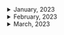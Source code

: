 <details>
<summary>January, 2023</summary>

1. [이런 얘기를 하면 화내는 사람도 있죠 [한기용] 3부 최종화](https://youtu.be/3U0cbzmwSYc)
1. [이 이력서, 누구 거에요? | 인프콘 2022](https://youtu.be/xbBPNT04GiE)
1. [첫 회사가 중요한 이유 && 그거 보다 더 중요한 것.](https://youtu.be/Fd646jXu3lc)
1. [Linkedin: 커리어 이동시 문화의 힘을 무시하지 마라](https://www.linkedin.com/posts/soojung-shin-30398b75_%EC%BB%A4%EB%A6%AC%EC%96%B4-%EC%9D%B4%EB%8F%99%EC%8B%9C-%EB%AC%B8%ED%99%94%EC%9D%98-%ED%9E%98%EC%9D%84-%EB%AC%B4%EC%8B%9C%ED%95%98%EC%A7%80-%EB%A7%88%EB%9D%BC-1-%EC%96%BC%EB%A7%88%EC%A0%84-%EB%8C%80%EA%B8%B0%EC%97%85-ab%EC%82%AC-activity-7009768078888636416-YT-O?utm_source=share&utm_medium=member_desktop)
1. [배민다움 - 휴가에는 사유가 없습니다](https://story.baemin.com/5104/)
1. [개인 시간 중요한 2030, 코로나 이후 "정치 제외한 진짜 일잘러 드러나".."대면 업무 줄어들어 만족"](https://www.dailypop.kr/news/articleView.html?idxno=55363)
1. [클리앙 - 스타트업에 취업하는 팁](https://m.clien.net/service/board/lecture/17232747)
1. [ZUZU: 스타트업 투자 라운드 핵심 총정리](https://zuzu.network/resource/guide/investment-round/)
1. [가격이 떡락하는 애플 신제품? M2 Pro&Max를 탑재한 맥북프로, 맥미니 총정리!](https://youtu.be/K_QqR9n350A)
1. [재택근무 n년차 회사에서 일하는 법](https://brunch.co.kr/@jeongggjae/11)
1. [혼자하는 앱 개발, 완벽한 앱 만들기](https://youtu.be/3hSCJhpA-IU)
1. [Z세대 ‘희생’ 강요말라 ‘정시퇴근’ 필수…그런데 우리 중소기업은 어쩝니까](https://news.unn.net/news/articleView.html?idxno=525345)
1. [스톡옵션(stock option)의 모든 것 - 의미, 부여절차, 행사조건, 행사가액 및 세금에 대하여]()
1. [IT업계 ‘잔치 끝?’… 인건비 부담에 ‘인원감축 카드’ 꺼내나](https://www.skyedaily.com/news/news_view.html?ID=163669)
1. [[Tech & BIZ] 올해 스마트폰으로 가장 많이 결제된 앱은… 유튜브 아닌 데이트 앱 '틴더'](https://biz.chosun.com/site/data/html_dir/2019/12/26/2019122600104.html)

</details>

<details>
<summary>February, 2023</summary>

1. [신입·저연차 청년 취업·채용 돕는다…원티드랩·루트임팩트 맞손](https://news.mt.co.kr/mtview.php?no=2023020314401941976)
1. [스타트업 회사가 망할때 😭 퇴사각 잡기](https://youtu.be/_ZoVOIsjhJs)
1. [IT 서비스 개발에 실패하는 대표적인 케이스 3가지](https://youtu.be/o4aYUuQfnNI)
1. [개발자 입사 전 스타트업 파악하기](https://youtu.be/_vRP6qeUpo8)
1. [mz세대가 퇴사하는 이유](https://brunch.co.kr/@d0250fc42e924d3/8)
1. [퇴사한 이형 - 퇴사할 때 절대 하면 안 되는 실수](https://youtu.be/dTnz2aHvZwg)
1. [퇴사한 이형 - 설마 벌써 퇴근하게?](https://youtube.com/shorts/SExJGy2-7KA?feature=share)
1. [퇴사한 이형 - 퇴사할 때 하면 안 되는 말](https://youtu.be/lXg0HVu-3OA)
1. [퇴사한 이형 - 이거 모르면 퇴사할 때 개고생 합니다](https://youtu.be/z8NcRVRlCjY)
1. [망하는 스타트업을 고르는 방법](https://ppss.kr/archives/127005)
1. [인사총괄책임자가 알려주는, "신입도 연봉협상 가능 한가요?" (이거 꼭 보자! 인사팀의 속마음 알려줄께)](https://youtu.be/eLG8IgYBPqM)
1. [사업주 미납 탓에 지난해 80만명 국민연금 보험료 체납](https://m.khan.co.kr/national/health-welfare/article/202209281106001#c2b)
1. [사람 귀한 게임업계… 연봉 올리고 일한만큼 돈 더 준다 [게임업계 유연 근무제 확산]](https://www.fnnews.com/news/202205161816151627)
1. [게임 개발자 “정부 주 69시간 노동 허용, 모든 산업이 ‘판교의 등대’ 될 것”](https://m.khan.co.kr/national/labor/article/202212152059005#c2b)
1. [두 군데의 스타트업에서 개발자로 일하면서 느낀 점](https://devowen.com/220)
1. [[단독] “이제 출근하지 마세요”...권고사직 칼바람 부는 기업은](https://www.mk.co.kr/news/it/10626005)
1. [초기 스타트업은 어떤 개발자를 채용해야 하나](https://insomenia.com/articles/2)
1. [혼자 개발해서 부자되는, 1인 개발의 세계](https://youtu.be/Kp1j2zVNhYA)
1. [1인 개발, 나에게 맞는 개발 아이템 찾기](https://youtu.be/qopqnMw26Vw)
1. [내가 만들었다 실패한 앱, Fanbase](https://youtu.be/w9xJMN__RaA)
1. [1인 개발로 경제적 자유 달성하고 건물주 생활하는 개발자 인터뷰](https://youtu.be/L6TNhTNHRIA)
1. [개발자가 사업하면 망하는 이유 3가지](https://youtu.be/IzAiifxcsQU)
1. [[직장인 완생]"해고 같은 권고사직?…무엇이 어떻게 다른가요"](https://mobile.newsis.com/view.html?ar_id=NISX20220408_0001825716#_enliple)
1. [권고사직시키면 회사에 불이익이 생길까?](https://www.heumtax.com/blog/%EA%B6%8C%EA%B3%A0%EC%82%AC%EC%A7%81%EC%8B%9C%ED%82%A4%EB%A9%B4_%ED%9A%8C%EC%82%AC%EC%97%90_%EB%B6%88%EC%9D%B4%EC%9D%B5%EC%9D%B4_%EC%83%9D%EA%B8%B8%EA%B9%8C)
1. [퇴사한 이형 - 이런 회사는 절대 가지 마세요](https://youtu.be/qGKaKnDEr80)
1. [인력이 부족해 인기 높아지는 코딩 작업 외주화, 장점과 단점](http://m.boannews.com/html/detail.html?idx=109759)
1. [집에서 월 천만원 버는 방법! (ft. 프리랜서의 삶)](https://youtu.be/CAOtLesbu_w)
1. [외주 개발 잘 맡기는 방법](https://youtu.be/s7DA0d7GhYU)
1. [개발자에게 디자인은 기대하지 말자](https://youtu.be/R3DEyjJVLrI)
1. [프리랜서는 얼마 받아야 하나요? | 개발자 | 디자이너 | 프리랜서 | 외주 | 수입 | 월급 | 알바 | 대학생](https://youtu.be/Ir8_e6RfIac)
1. [돈 준다고 아무거나 하면 큰일난다 진짜 (feat. 외주) | 개발 | IT | 프로그래밍 | 외주 | 클라이언트 | 서버 | 알바 | 개발자 | 코딩](https://youtu.be/CURBoDiEW5c)
1. [외주를 맡기려면 뭐부터 해야하죠? 1. '알아서 해주세요'는 안된다구요?](https://yozm.wishket.com/magazine/detail/458/)
1. [외주를 맡기려면 뭐부터 해야하죠? 2. 화려하면서도 심플한걸 원해요!](https://yozm.wishket.com/magazine/detail/459/)
1. [외주를 맡기려면 뭐부터 해야하죠? 3. 요구사항을 문서화하라구요?](https://yozm.wishket.com/magazine/detail/460/)
1. ["7명 뽑았는데 9명 나갔어요" "5명 합격에 서넛은 안 와요" [뉴스.zip/MBC뉴스]](https://youtu.be/ZA0nSno9J08)
1. [[연봉] 2~3년차 개발자들은 연봉을 얼마나 받을까?](https://devowen.com/446#:~:text=%ED%8F%89%EA%B7%A0%20%EA%B0%92%EC%9D%84%20%EA%B8%B0%EC%A4%80%EC%9C%BC%EB%A1%9C,%EC%9D%B4%20%EB%90%A8%EC%9D%84%20%EC%95%8C%20%EC%88%98%20%EC%9E%88%EB%8B%A4)
1. [[창업] 외주개발과 자체개발 중 고민이라면 (나만의 웹사이트, 앱 만들기)](https://wukbro.tistory.com/entry/%EC%B0%BD%EC%97%85-%EC%99%B8%EC%A3%BC%EA%B0%9C%EB%B0%9C%EA%B3%BC-%EC%9E%90%EC%B2%B4%EA%B0%9C%EB%B0%9C-%EC%A4%91-%EA%B3%A0%EB%AF%BC%EC%9D%B4%EB%9D%BC%EB%A9%B4-%EB%82%98%EB%A7%8C%EC%9D%98-%EC%9B%B9%EC%82%AC%EC%9D%B4%ED%8A%B8-%EC%95%B1-%EB%A7%8C%EB%93%A4%EA%B8%B0)
1. [외주로 좋은 온라인 서비스 개발이 어려운 이유](https://applefish.tistory.com/entry/%EC%99%B8%EC%A3%BC-%EC%98%A8%EB%9D%BC%EC%9D%B8-%EC%84%9C%EB%B9%84%EC%8A%A4-%EA%B0%9C%EB%B0%9C-%EC%96%B4%EB%A0%A4%EC%9A%B4-%EC%9D%B4%EC%9C%A0)
1. [스타트업이 외주 개발을 하면 안 되는 이유와 현실적인 해결방법](https://www.waveon.io/blog/programming-outsourcing)
1. [연말정산 환급금 지급일 언제일까?](https://m.blog.naver.com/lands23/221811686284)
1. ["7명 뽑았는데 9명 나갔어요" "5명 합격에 서넛은 안 와요" [뉴스.zip/MBC뉴스]](https://youtu.be/ZA0nSno9J08)
1. [[잡쑤로드 시즌1 Final] 마침내, 링크스타터 서비스를 종료하며 | 스타트업 | 플랫폼 | 커리어](https://youtu.be/hVRiLAqx7fM)
1. [스타트업 잡스 - 피봇합니다](https://youtu.be/8NA-LMMc0MM)
1. [스타트업 EXIT썰 풀어드립니다! | 구독자 2만명 달성, 감사합니다 :](https://youtu.be/AKJkOfMsnwQ)
1. [스타트업 잡스 - 주니어 신입은 어떤 스타트업에 적합할까?](https://youtu.be/Fg8DrM_RRmY)
1. [Open salary: 중견기업 신입연봉 TOP 10](https://www.opensalary.com/contents/?contno=415106)
1. [대한민국 직장인의 월급날이 25일인 이유](https://blog.hanabank.com/1462)

</details>

<details>
<summary>March, 2023</summary>

1. [블록체인 기업 '페어스퀘어랩', 100억 투자 유치](https://www.venturesquare.net/862294)
1. [K리그 프로그래머 - 사용자 10만 명의 서비스를 만들기](https://brunch.co.kr/@buildingking/117)
1. [K리그 프로그래머 - 왜 하필 소개팅 어플을 만들기로 했어요?](https://jeho.page/essay/2021/09/07/%EC%99%9C-%ED%95%98%ED%95%84-%EC%86%8C%EA%B0%9C%ED%8C%85-%EC%96%B4%ED%94%8C%EC%9D%84-%EB%A7%8C%EB%93%A4%EA%B8%B0%EB%A1%9C-%ED%96%88%EC%96%B4%EC%9A%94.html)
1. [아무리 하락해도 못사는 사람은 못산다.](https://youtube.com/shorts/-r2Wi3Iw1RA?feature=share)
1. [주식 손절 VS 친구 손절](https://youtube.com/shorts/cx1mkmi8Kf4?feature=share)
1. [중국에서 유행하는 신박한 창업아이템 #Shorts](https://youtube.com/shorts/c1xUBQdxdpk?feature=share)
1. ["내 연봉엔 이 차" 소득별 자동차 추천 #shorts](https://youtube.com/shorts/__si9YXLYRI?feature=share)
1. [거시 경제 전문가가 아닌 진짜 투자를 해본, 투자 전문가를 따르세요 #강환국 #퀀트투자 #실전투자](https://youtube.com/shorts/hZy4teWuM18?feature=share)
1. [가장 빨리 실력을 늘리고 싶을 때 쓰는 방법(모투 아님)](https://youtube.com/shorts/x_vBMty3sjE?feature=share)
1. [카지노, 최민식의 연기가 맛깔라는 이유!!!](https://youtube.com/shorts/t0GqHf4G-g0?feature=share)
1. [1분 2탄 백종원 생각하는 자존심 #동기부여 #노력 #성공](https://youtube.com/shorts/nb4Z9N0pgPQ?feature=share)
1. [여러분은 메신저 사업을 알고 있나요? (ep2)](https://youtu.be/mTzBsquOYXs)
1. [천만원을 벌려면, 투자금이 필요없는 1인 창업(사업)을 해보세요. (ep1)](https://youtu.be/HS3LJWXavZg)
1. [공유오피스 드림뱅크 1인실 -1인기;업에게는 최적의 오피스입니다](https://youtu.be/eso-0ikFO5I)
1. [3번의 실패 경험은 값졌다! 2021년 IT서비스 개발 스토리](https://youtu.be/o8uxCmbDFyY)
1. [[스타트업 데스밸리] 어떻게 위기를 기회로 만들 것인가.](https://youtu.be/F8DUmiVZWqQ)
1. [상주 비상주 차이가 뭐에요? 비상주사무실의 모든것 - 스테이지나인](https://stage9.tistory.com/m/131#:~:text=%EA%B0%84%EB%8B%A8%ED%95%98%EA%B2%8C%20%EC%9A%94%EC%95%BD%ED%95%98%EC%9E%90%EB%A9%B4%20%EC%97%85%EB%AC%B4,%EC%82%AC%EB%AC%B4%EC%8B%A4%EC%9D%84%20%EC%9D%B4%EC%9A%A9%ED%95%B4%EC%A3%BC%EC%8B%9C%EB%A9%B4%20%EB%90%A9%EB%8B%88%EB%8B%A4.)
1. [1인 기업 사업자등록 무엇을 해야할까? 11가지 사항 체크!](https://whereisyourprofit.com/1%EC%9D%B8-%EA%B8%B0%EC%97%85-%EC%82%AC%EC%97%85%EC%9E%90%EB%93%B1%EB%A1%9D%EC%8B%9C-%EC%A0%95%EB%B3%B4-11%EA%B0%80%EC%A7%80/)
1. [인터넷에서 소소하게 물건을 팔고 싶은데 꼭 사업자 등록을 해야 할까?](https://www.mk.co.kr/news/economy/7038866)
1. [창업 6개월만에 월 1억원 매출 1인 기업이 알려주는 스타트업 성공비결은?](https://buza.biz/bbs/board.php?bo_table=changup_news&wr_id=4442&page=50&device=mobile)
1. [K리그 프로그래머 - 까짓 거, 망하면 얼마나 망한다고](https://jeho.page/essay/2023/02/16/mess-up.html)
1. [1분 1탄 백종원이 생각하는 장사하며 돈버는방법은..?#돈버는법 #성공](https://youtube.com/shorts/_3pTVlZ5A2g?feature=share)
1. [알지만 잘 안되는 것...ㅠㅠ 여러분들은 개가 되면 안 됩니다!](https://youtube.com/shorts/PZvaveUUJRY?feature=share)
1. [2가지의 감각을 기억한다면 성공할 확률은 높습니다](https://youtube.com/shorts/8Bz-JY947pg?feature=share)
1. [콘텐츠 주식 투자하고 싶다면 봐야 할 것 #shorts](https://youtube.com/shorts/wvNp-YzkFmA?feature=share)
1. [50대 퇴사후 무직이 됐을때(현실감 주의)](https://youtube.com/shorts/-RNXwSstqUI?feature=share)
1. [투자로 45억을 만들기까지 가장 도움이 되었던 것?](https://youtube.com/shorts/pjxwISlO_tk?feature=share)
1. [주식의 탄력이 좋은지 구별하는 방법(단테도 쓰는 방법)](https://youtube.com/shorts/MUsSBTABL_o?feature=share)
1. [두 가지를 먼저 깨달아야 주식이 됩니다](https://youtube.com/shorts/xKTIMzWxXYU?feature=share)
1. [투자는 묵직해야한다](https://youtube.com/shorts/UL96S2Y1k1w?feature=share)
1. [주식하면서 이렇게 훈수 두지 마세요](https://youtube.com/shorts/BdwvdKlZzgo?feature=share)
1. ['아나바다'는 옛말, 용재형이 알려주는 기본적인 재무 포트폴리오 구성하는 방법](https://youtube.com/shorts/gwmCl9b7V8w?feature=share)
1. [누구나 주식 시장에서 원하는 것을 얻는다](https://youtube.com/shorts/zFhftHTVrfM?feature=share)
1. [초보 투자자가 해야 하는 이것](https://youtube.com/shorts/e5HjQLyn-v4?feature=share)
1. [이대로 평범하게 살 것인가, 성공해서 부자가 될 것인가? [주식단테] #shorts](https://youtube.com/shorts/EgyKiCWqvrw?feature=share)
1. [Bitcoin Premium Hits 60% in Nigeria!](https://youtube.com/shorts/Trj87k31p3Q?feature=share)
1. [4 Important Dates for CRYPTO in March!!](https://youtube.com/shorts/4BApCKcxoZg?feature=share)
1. [Do Kwon is being Hunted by INTERPOL](https://youtube.com/shorts/jaK6zb0sd9s?feature=share)
1. [예수금 5780원](https://youtube.com/shorts/KutMNw3Rwjw?feature=share)
1. [연습부터 해야 되는 사람, 설마 내가?](https://youtube.com/shorts/ui8zRfQn1VA?feature=share)
1. [대구시 자체 블록체인 메인넷 개발한다](https://www-digitaltoday-co-kr.cdn.ampproject.org/c/www.digitaltoday.co.kr/news/articleViewAmp.html?idxno=471573)
1. [승률에 집착하다 보니 이런 일이 생깁니다](https://youtube.com/shorts/9a9zuBoRT68?feature=share)
1. [OECD 행복지수 최하위, 경제대국 대한민국](https://youtu.be/vFRbuRWkVTM)
1. [진짜 나 혼자 산다.](https://youtu.be/ZC8kTeCmMak)
1. [현대차 생산직 채용, 10만 명 지원설](https://youtu.be/MBcEW7Gp1Pw)
1. [대이직의 시대, 급변하는 채용 시장 [유료광고 포함]](https://youtu.be/Z6UHlW_SE9E)
1. [How To Instantly Improve Your Sales Funnel Landing Page (Or Website) #shorts](https://youtube.com/shorts/SmJZQ7RgFJk?feature=share)
1. [How to Create The Perfect Landing Page Hero in 60 Sec.](https://youtube.com/shorts/rt41HfLPvEI?feature=share)
1. [스윙매매 A to Z, 이 영상 하나로 끝](https://youtu.be/MfoMXvk-wmQ)
1. [10년뒤 이더리움의 모습을 말하는 부테린 #shorts](https://youtube.com/shorts/VEfoOdWE_Xk?feature=share)
1. [바이낸스 CEO 창펑자우가 말하는 비트코인 전망](https://youtube.com/shorts/scR5fuwtxLg?feature=share)
1. [테슬라, 오를만큼 올랐는데 더 오르겠어? 😀](https://youtube.com/shorts/WxucX2Y34pM?feature=share)
1. [그래서 삼성전자 언제 사냐고?](https://youtube.com/shorts/Gr_o1jUx0pA?feature=share)
1. [결혼 축의금 5만원, 민폐?](https://youtu.be/Fni91yltVhc)
1. [최대 60시간 이하로 개편안 마련할 듯...MZ세대 "공짜 야근이 더 문제" / YTN](https://youtu.be/xuSoSoAAzWo)
1. [비트코인 바닥을 확인하는 법 #Shorts#비트코인#거래량#코인시황#돈복사tv](https://youtube.com/shorts/-D1QGpypbgA?feature=share)
1. [🚨긴급! 지금 하락장에서 물린 분들.. 계좌 살리려면 이거 꼭 보세요 제발ㅜㅜ [1분주식] #shorts](https://youtube.com/shorts/6xPYhC2dk3c?feature=share)
1. [실패가 두려운 분들](https://youtube.com/shorts/bQ8XbQtsI3o?feature=share)
1. [증빙이 없어도 비용처리되는 것](https://youtube.com/shorts/NwGS0XREAS0?feature=share)
1. [진짜 부자들이 시간으로 돈 벌지 않는 이유 #shorts](https://youtube.com/shorts/xttiSrqKC64?feature=share)
1. [간이영수증 경비처리 시 법보다 중요한 것?](https://youtube.com/shorts/fgPAhaR9G4U?feature=share)
1. [아닐 수도 있습니다! 법인 학원이 세금을 덜 낸다?](https://youtube.com/shorts/X37QxmRnOuk?feature=share)
1. [우량주 매매할때 『38%』 요거 무조건 외우세요! 이 영상 보면 바로 써먹을 수 있습니다 [1분주식]](https://youtube.com/shorts/bxxNtmJTRLI?feature=share)
1. [요즘 사람들이 승진에 목매지 않는 이유](https://youtube.com/shorts/vqMTrGkN51A?feature=share)
1. [알면 돈 되는 분할매수 꿀팁 알려드립니다 (※ 돌파매매에서 쓰기 딱 좋음) [1분주식] #shorts](https://youtube.com/shorts/hDdrl3cpc-U?feature=share)
1. [메타콩즈 논란에 '실타래'도 휘청…이용자 불만 고조](https://www.digitaltoday.co.kr/news/articleView.html?idxno=462365)
1. [K-NFT 러그풀 논란 잇따라…대책 없나](https://www.digitaltoday.co.kr/news/articleView.html?idxno=470583)
1. [Why foreigners are leaving Japan](https://youtube.com/shorts/QC0JeYfG00Y?feature=share)
1. [먹으면 10% 잃으면 -5%인 가성비 좋은 꿀타점 공유합니다! [1분주식]](https://youtube.com/shorts/qdxaLTAgBFw?feature=share)
1. [주식할때 이 지표가 진짜 중요합니다! 꼭 설정해서 활용하세요.. [1분주식] 볼린저밴드 1분컷](https://youtube.com/shorts/0_xv6cpSMHs?feature=share)
1. [추세선을 긋는 방법 어렵지 않습니다.](https://youtube.com/shorts/vXSkobltboo?feature=share)
1. [용재형은 똑같은 자리에서만 들어가요..](https://youtube.com/shorts/uAZ_jv-A2jk?feature=share)
1. [단타 잘 안 되시는 분들 이거 꼭 보세요! 확률 아주 높은 단타기법 알려드립니다 [1분주식]](https://youtube.com/shorts/9ILCi4HWn-o?feature=share)
1. [워런 버핏이 투자할 때 중요하게 보는 단 한 가지](https://youtube.com/shorts/4mkcVLoe--4?feature=share)
1. [자면서 돈 버는 패시브인컴, 전자책 쓰는 방법 A to Z 총정리 : 23살의 전자책 한달 수익공개 💰💸](https://youtu.be/R16DjnMLZJI)
1. [Do This Before You Start Making Content](https://youtube.com/shorts/3Gkke_9WU10?feature=share)
1. [근로소득원천징수영수증, 급여명세서 직접 다운로드하는 방법](http://guide.taxmedicenter.com/29/?idx=6475887&bmode=view)
1. [ChatGPT prompts that'll save you hours a day at work](https://www.linkedin.com/posts/aaditsh_chatgpt-prompts-thatll-save-you-hours-a-activity-7044286211091259392-A6xS/?utm_source=share&utm_medium=member_android)
1. []()
1. []()
1. []()
1. []()
1. []()

</details>
